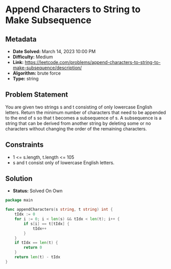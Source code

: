 # Append Characters to String to Make Subsequence

## Metadata

- **Date Solved:** March 14, 2023 10:00 PM
- **Difficulty:** Medium
- **Link:** https://leetcode.com/problems/append-characters-to-string-to-make-subsequence/description/
- **Algorithm:** brute force
- **Type:** string

## Problem Statement

You are given two strings s and t consisting of only lowercase English letters.
Return the minimum number of characters that need to be appended to the end of s so that t becomes a subsequence of s.
A subsequence is a string that can be derived from another string by deleting some or no characters without changing the order of the remaining characters.

## Constraints

- 1 <= s.length, t.length <= 105
- s and t consist only of lowercase English letters.

## Solution

- **Status:** Solved On Own


```go
package main

func appendCharacters(s string, t string) int {
	tIdx := 0
	for i := 0; i < len(s) && tIdx < len(t); i++ {
		if s[i] == t[tIdx] {
			tIdx++
		}
	}
	if tIdx == len(t) {
		return 0
	}
	return len(t) - tIdx
}
```
